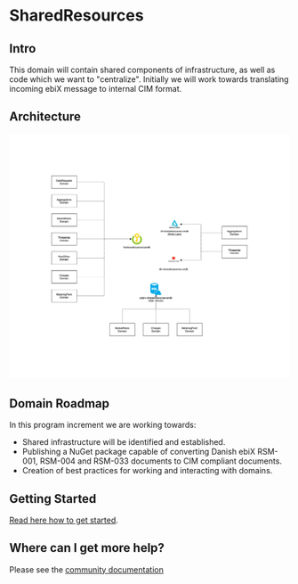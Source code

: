 # SharedResources

## Intro

This domain will contain shared components of infrastructure, as well as code which we want to "centralize".
Initially we will work towards translating incoming ebiX message to internal CIM format.

## Architecture

![design](ARCHITECTURE.png)

## Domain Roadmap

In this program increment we are working towards:

* Shared infrastructure will be identified and established.
* Publishing a NuGet package capable of converting Danish ebiX RSM-001, RSM-004 and RSM-033 documents to CIM compliant documents.
* Creation of best practices for working and interacting with domains.

## Getting Started

[Read here how to get started](https://github.com/Energinet-DataHub/green-energy-hub/blob/main/docs/getting-started.md).

## Where can I get more help?

Please see the [community documentation](https://github.com/Energinet-DataHub/green-energy-hub/blob/main/COMMUNITY.md)
